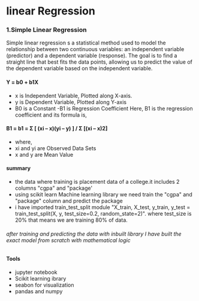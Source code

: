 # linear Regression
### 1.Simple Linear Regression
Simple linear regression s a statistical method used to model the relationship between two continuous variables: 
an independent variable (predictor) and a dependent variable (response). 
The goal is to find a straight line that best fits the data points, allowing us to predict the value of the dependent variable based on the independent variable.

#### Y = b0 + b1X
- x is Independent Variable, Plotted along X-axis.
- y is Dependent Variable, Plotted along Y-axis
- B0 is a Constant
-B1 is Regression Coefficient
  Here, B1 is the regression coefficient and its formula is,

#### B1 = b1 = Σ [ (xi – x)(yi – y) ] / Σ [(xi – x)2]
- where,
- xi and yi are Observed Data Sets
- x and y are Mean Value
#### summary
- the data where training is placement data of a college.it includes 2 columns "cgpa" and "package'
- using scikit learn Machine learning library we need train the "cgpa" and "package" column and predict the package
- i have imported train_test_split module "X_train, X_test, y_train, y_test = train_test_split(X, y, test_size=0.2, random_state=2)".
  where test_size is 20% that means we are training 80% of data.
###### after training and predicting the data with inbuilt library I have built the exact model from scratch with mathematical logic 

#### Tools
- jupyter notebook
- Scikit learning ibrary
- seabon for visualization
- pandas and numpy


